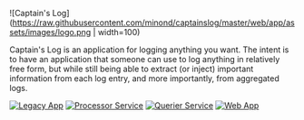 ![Captain's Log](https://raw.githubusercontent.com/minond/captainslog/master/web/app/assets/images/logo.png | width=100)

Captain's Log is an application for logging anything you want. The intent is to
have an application that someone can use to log anything in relatively free
form, but while still being able to extract (or inject) important information
from each log entry, and more importantly, from aggregated logs.

[![Legacy App](https://github.com/minond/captainslog/workflows/Legacy%20App/badge.svg)](https://github.com/minond/captainslog/actions?query=workflow%3A%22Legacy+App%22)
[![Processor Service](https://github.com/minond/captainslog/workflows/Processor%20Service/badge.svg)](https://github.com/minond/captainslog/actions?query=workflow%3A%22Processor+Service%22)
[![Querier Service](https://github.com/minond/captainslog/workflows/Querier%20Service/badge.svg)](https://github.com/minond/captainslog/actions?query=workflow%3A%22Querier+Service%22)
[![Web App](https://github.com/minond/captainslog/workflows/Web%20App/badge.svg)](https://github.com/minond/captainslog/actions?query=workflow%3A%22Web+App%22)

<!-- [![Build Status](https://travis-ci.org/minond/captainslog.svg?branch=master)](https://travis-ci.org/minond/captainslog) -->
<!-- [![Go Report Card](https://goreportcard.com/badge/github.com/minond/captainslog)](https://goreportcard.com/report/github.com/minond/captainslog) -->
